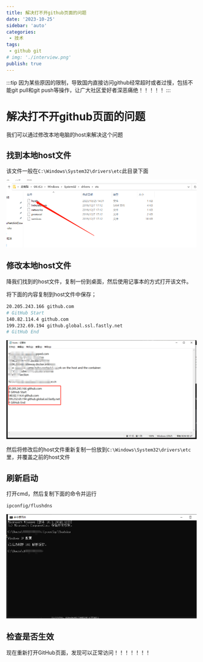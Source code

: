 ```yaml
---
title: 解决打不开github页面的问题
date: '2023-10-25'
sidebar: 'auto'
categories:
 - 技术
tags:
 - github git
# img: './interview.png'
publish: true
---
```

:::tip
因为某些原因的限制，导致国内直接访问github经常超时或者过慢，包括不能git pull和git push等操作，让广大社区爱好者深恶痛绝！！！！！
:::
# 解决打不开github页面的问题

我们可以通过修改本地电脑的host来解决这个问题

## 找到本地host文件

该文件一般在`C:\Windows\System32\drivers\etc`此目录下面

![1](./imgs/1.png)

## 修改本地host文件

降我们找到的host文件，复制一份到桌面，然后使用记事本的方式打开该文件。

将下面的内容复制到host文件中保存；

```sh
20.205.243.166 github.com
# GitHub Start
140.82.114.4 github.com
199.232.69.194 github.global.ssl.fastly.net
# GitHub End
```

![2](./imgs/2.png)

然后将修改后的host文件重新复制一份放到`C:\Windows\System32\drivers\etc`里，并覆盖之前的host文件

## 刷新启动

打开cmd，然后复制下面的命令并运行

```sh
ipconfig/flushdns
```

![3](./imgs/3.png)

## 检查是否生效

现在重新打开GitHub页面，发现可以正常访问！！！！！！！